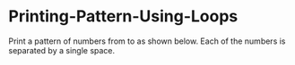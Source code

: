 # Printing-Pattern-Using-Loops
Print a pattern of numbers from  to  as shown below. Each of the numbers is separated by a single space.
